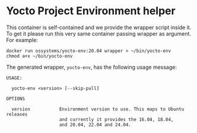 # Yocto Project Environment helper

This container is self-contained and we provide the wrapper script
inside it. To get it please run this very same container passing
wrapper as argument. For example:

    docker run ossystems/yocto-env:20.04 wrapper > ~/bin/yocto-env
    chmod a+x ~/bin/yocto-env

The generated wrapper, `yocto-env`, has the following usage message:

    USAGE:

      yocto-env <version> [--skip-pull]

    OPTIONS

      version           Environment version to use. This maps to Ubuntu releases
                        and currently it provides the 16.04, 18.04,
                        and 20.04, 22.04 and 24.04.


